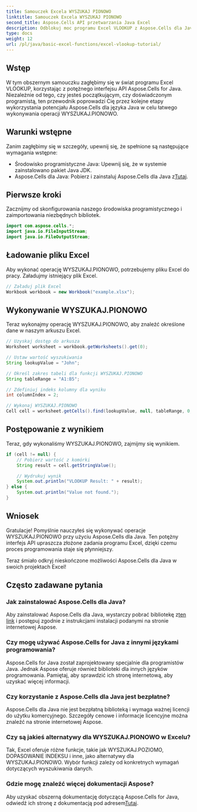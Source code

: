 ```yaml
---
title: Samouczek Excela WYSZUKAJ PIONOWO
linktitle: Samouczek Excela WYSZUKAJ PIONOWO
second_title: Aspose.Cells API przetwarzania Java Excel
description: Odblokuj moc programu Excel VLOOKUP z Aspose.Cells dla Java — Twój kompletny przewodnik po łatwym odzyskiwaniu danych.
type: docs
weight: 12
url: /pl/java/basic-excel-functions/excel-vlookup-tutorial/
---
```


## Wstęp

W tym obszernym samouczku zagłębimy się w świat programu Excel VLOOKUP, korzystając z potężnego interfejsu API Aspose.Cells for Java. Niezależnie od tego, czy jesteś początkującym, czy doświadczonym programistą, ten przewodnik poprowadzi Cię przez kolejne etapy wykorzystania potencjału Aspose.Cells dla języka Java w celu łatwego wykonywania operacji WYSZUKAJ.PIONOWO.

## Warunki wstępne

Zanim zagłębimy się w szczegóły, upewnij się, że spełnione są następujące wymagania wstępne:

- Środowisko programistyczne Java: Upewnij się, że w systemie zainstalowano pakiet Java JDK.
-  Aspose.Cells dla Java: Pobierz i zainstaluj Aspose.Cells dla Java z[Tutaj](https://releases.aspose.com/cells/java/).

## Pierwsze kroki

Zacznijmy od skonfigurowania naszego środowiska programistycznego i zaimportowania niezbędnych bibliotek.

```java
import com.aspose.cells.*;
import java.io.FileInputStream;
import java.io.FileOutputStream;
```

## Ładowanie pliku Excel

Aby wykonać operację WYSZUKAJ.PIONOWO, potrzebujemy pliku Excel do pracy. Załadujmy istniejący plik Excel.

```java
// Załaduj plik Excel
Workbook workbook = new Workbook("example.xlsx");
```

## Wykonywanie WYSZUKAJ.PIONOWO

Teraz wykonajmy operację WYSZUKAJ.PIONOWO, aby znaleźć określone dane w naszym arkuszu Excel.

```java
// Uzyskaj dostęp do arkusza
Worksheet worksheet = workbook.getWorksheets().get(0);

// Ustaw wartość wyszukiwania
String lookupValue = "John";

// Określ zakres tabeli dla funkcji WYSZUKAJ.PIONOWO
String tableRange = "A1:B5";

// Zdefiniuj indeks kolumny dla wyniku
int columnIndex = 2;

// Wykonaj WYSZUKAJ.PIONOWO
Cell cell = worksheet.getCells().find(lookupValue, null, tableRange, 0, columnIndex);
```

## Postępowanie z wynikiem

Teraz, gdy wykonaliśmy WYSZUKAJ.PIONOWO, zajmijmy się wynikiem.

```java
if (cell != null) {
    // Pobierz wartość z komórki
    String result = cell.getStringValue();

    // Wydrukuj wynik
    System.out.println("VLOOKUP Result: " + result);
} else {
    System.out.println("Value not found.");
}
```

## Wniosek

Gratulacje! Pomyślnie nauczyłeś się wykonywać operacje WYSZUKAJ.PIONOWO przy użyciu Aspose.Cells dla Java. Ten potężny interfejs API upraszcza złożone zadania programu Excel, dzięki czemu proces programowania staje się płynniejszy.

Teraz śmiało odkryj nieskończone możliwości Aspose.Cells dla Java w swoich projektach Excel!

## Często zadawane pytania

### Jak zainstalować Aspose.Cells dla Java?

 Aby zainstalować Aspose.Cells dla Java, wystarczy pobrać bibliotekę z[ten link](https://releases.aspose.com/cells/java/) i postępuj zgodnie z instrukcjami instalacji podanymi na stronie internetowej Aspose.

### Czy mogę używać Aspose.Cells for Java z innymi językami programowania?

Aspose.Cells for Java został zaprojektowany specjalnie dla programistów Java. Jednak Aspose oferuje również biblioteki dla innych języków programowania. Pamiętaj, aby sprawdzić ich stronę internetową, aby uzyskać więcej informacji.

### Czy korzystanie z Aspose.Cells dla Java jest bezpłatne?

Aspose.Cells dla Java nie jest bezpłatną biblioteką i wymaga ważnej licencji do użytku komercyjnego. Szczegóły cenowe i informacje licencyjne można znaleźć na stronie internetowej Aspose.

### Czy są jakieś alternatywy dla WYSZUKAJ.PIONOWO w Excelu?

Tak, Excel oferuje różne funkcje, takie jak WYSZUKAJ.POZIOMO, DOPASOWANIE INDEKSU i inne, jako alternatywy dla WYSZUKAJ.PIONOWO. Wybór funkcji zależy od konkretnych wymagań dotyczących wyszukiwania danych.

### Gdzie mogę znaleźć więcej dokumentacji Aspose?

 Aby uzyskać obszerną dokumentację dotyczącą Aspose.Cells for Java, odwiedź ich stronę z dokumentacją pod adresem[Tutaj](https://reference.aspose.com/cells/java/).